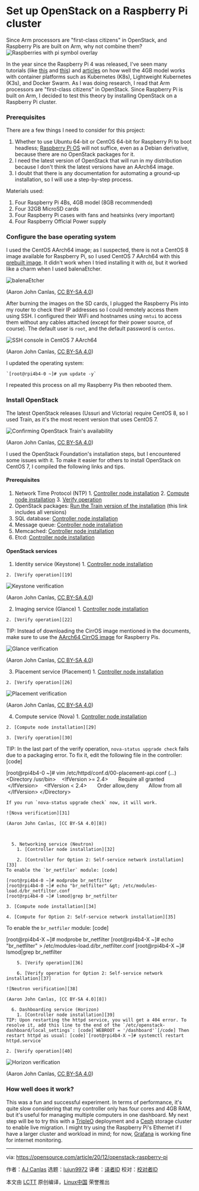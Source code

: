 [#]: collector: (lujun9972)
[#]: translator: ( )
[#]: reviewer: ( )
[#]: publisher: ( )
[#]: url: ( )
[#]: subject: (Set up OpenStack on a Raspberry Pi cluster)
[#]: via: (https://opensource.com/article/20/12/openstack-raspberry-pi)
[#]: author: (AJ Canlas https://opensource.com/users/ajscanlas)

Set up OpenStack on a Raspberry Pi cluster
======
Since Arm processors are "first-class citizens" in OpenStack, and
Raspberry Pis are built on Arm, why not combine them?
![Raspberries with pi symbol overlay][1]

In the year since the Raspberry Pi 4 was released, I've seen many tutorials (like [this][2] and [this][3]) and [articles][4] on how well the 4GB model works with container platforms such as Kubernetes (K8s), Lightweight Kubernetes (K3s), and Docker Swarm. As I was doing research, I read that Arm processors are "first-class citizens" in OpenStack. Since Raspberry Pi is built on Arm, I decided to test this theory by installing OpenStack on a Raspberry Pi cluster.

### Prerequisites

There are a few things I need to consider for this project:

  1. Whether to use Ubuntu 64-bit or CentOS 64-bit for Raspberry Pi to boot headless; [Raspberry Pi OS][5] will not suffice, even as a Debian derivative, because there are no OpenStack packages for it.
  2. I need the latest version of OpenStack that will run in my distribution because I don't think the latest versions have an AArch64 image.
  3. I doubt that there is any documentation for automating a ground-up installation, so I will use a step-by-step process.



Materials used:

  1. Four Raspberry Pi 4Bs, 4GB model (8GB recommended)
  2. Four 32GB MicroSD cards
  3. Four Raspberry Pi cases with fans and heatsinks (very important)
  4. Four Raspberry Official Power supply



### Configure the base operating system

I used the CentOS AArch64 image; as I suspected, there is not a CentOS 8 image available for Raspberry Pi, so I used CentOS 7 AArch64 with this [prebuilt image][6]. It didn't work when I tried installing it with `dd`, but it worked like a charm when I used balenaEtcher.

![balenaEtcher][7]

(Aaron John Canlas, [CC BY-SA 4.0][8])

After burning the images on the SD cards, I plugged the Raspberry Pis into my router to check their IP addresses so I could remotely access them using SSH. I configured their WiFi and hostnames using `nmtui` to access them without any cables attached (except for their power source, of course). The default user is `root`, and the default password is `centos`.

![SSH console in CentOS 7 AArch64][9]

(Aaron John Canlas, [CC BY-SA 4.0][8])

I updated the operating system:


```
`[root@rpi4b4-0 ~]# yum update -y`
```

I repeated this process on all my Raspberry Pis then rebooted them.

### Install OpenStack

The latest OpenStack releases (Ussuri and Victoria) require CentOS 8, so I used Train, as it's the most recent version that uses CentOS 7.

![Confirming OpenStack Train's availability][10]

(Aaron John Canlas, [CC BY-SA 4.0][8])

I used the OpenStack Foundation's installation steps, but I encountered some issues with it. To make it easier for others to install OpenStack on CentOS 7, I compiled the following links and tips.

#### Prerequisites

  1. Network Time Protocol (NTP)
    1. [Controller node installation][11]
    2. [Compute node installation][12]
    3. [Verify operation][13]
  2. OpenStack packages: [Run the Train version of the installation][14] (this link includes all versions)
  3. SQL database: [Controller node installation][15]
  4. Message queue: [Controller node installation][16]
  5. Memcached: [Controller node installation][17]
  6. Etcd: [Controller node installation][17]



#### OpenStack services

  1. Identity service (Keystone)
    1. [Controller node installation][18]

    2. [Verify operation][19]

![Keystone verification][20]

(Aaron John Canlas, [CC BY-SA 4.0][8])

  2. Imaging service (Glance)
    1. [Controller node installation][21]

    2. [Verify operation][22]
TIP: Instead of downloading the CirrOS image mentioned in the documents, make sure to use the [AArch64 CirrOS image][23] for Raspberry Pis.

![Glance verification][24]

(Aaron John Canlas, [CC BY-SA 4.0][8])

  3. Placement service (Placement)
    1. [Controller node installation][25]

    2. [Verify operation][26]

![Placement verification][27]

(Aaron John Canlas, [CC BY-SA 4.0][8])

  4. Compute service (Nova)
    1. [Controller node installation][28]

    2. [Compute node installation][29]

    3. [Verify operation][30]
TIP: In the last part of the verify operation, `nova-status upgrade check` fails due to a packaging error. To fix it, edit the following file in the controller: [code]

[root@rpi4b4-0 ~]# vim /etc/httpd/conf.d/00-placement-api.conf
(…)
&lt;Directory /usr/bin&gt;
   &lt;IfVersion &gt;= 2.4&gt;
      Require all granted
   &lt;/IfVersion&gt;
   &lt;IfVersion &lt; 2.4&gt;
      Order allow,deny
      Allow from all
   &lt;/IfVersion&gt;
&lt;/Directory&gt;

```
If you run `nova-status upgrade check` now, it will work.

![Nova verification][31]

(Aaron John Canlas, [CC BY-SA 4.0][8])



  5. Networking service (Neutron)
    1. [Controller node installation][32]

    2. [Controller for Option 2: Self-service network installation][33]
To enable the `br_netfiler` module: [code]

[root@rpi4b4-0 ~]# modprobe br_netfilter
[root@rpi4b4-0 ~]# echo "br_netfilter" &gt; /etc/modules-load.d/br_netfilter.conf
[root@rpi4b4-0 ~]# lsmod|grep br_netfilter
```

    3. [Compute node installation][34]

    4. [Compute for Option 2: Self-service network installation][35]
To enable the `br_netfiler` module: [code]

[root@rpi4b4-X ~]# modprobe br_netfilter
[root@rpi4b4-X ~]# echo "br_netfilter" &gt; /etc/modules-load.d/br_netfilter.conf
[root@rpi4b4-X ~]# lsmod|grep br_netfilter

```
    5. [Verify operation][36]

    6. [Verify operation for Option 2: Self-service network installation][37]

![Neutron verification][38]

(Aaron John Canlas, [CC BY-SA 4.0][8])

  6. Dashboarding service (Horizon)
    1. [Controller node installation][39]
TIP: Upon restarting the httpd service, you will get a 404 error. To resolve it, add this line to the end of the `/etc/openstack-dashboard/local_settings`: [code]`WEBROOT = '/dashboard'`[/code] Then restart httpd as usual: [code]`[root@rpi4b4-X ~]# systemctl restart httpd.service`
```

    2. [Verify operation][40]

![Horizon verification][41]

(Aaron John Canlas, [CC BY-SA 4.0][8])




### How well does it work?

This was a fun and successful experiment. In terms of performance, it's quite slow considering that my controller only has four cores and 4GB RAM, but it's useful for managing multiple computers in one dashboard. My next step will be to try this with a [TripleO][42] deployment and a [Ceph][43] storage cluster to enable live migration. I might try using the Raspberry Pi's Ethernet if I have a larger cluster and workload in mind; for now, [Grafana][44] is working fine for internet monitoring.

--------------------------------------------------------------------------------

via: https://opensource.com/article/20/12/openstack-raspberry-pi

作者：[AJ Canlas][a]
选题：[lujun9972][b]
译者：[译者ID](https://github.com/译者ID)
校对：[校对者ID](https://github.com/校对者ID)

本文由 [LCTT](https://github.com/LCTT/TranslateProject) 原创编译，[Linux中国](https://linux.cn/) 荣誉推出

[a]: https://opensource.com/users/ajscanlas
[b]: https://github.com/lujun9972
[1]: https://opensource.com/sites/default/files/styles/image-full-size/public/lead-images/life-raspberrypi_0.png?itok=Kczz87J2 (Raspberries with pi symbol overlay)
[2]: https://opensource.com/article/20/6/kubernetes-raspberry-pi
[3]: https://opensource.com/article/20/3/kubernetes-raspberry-pi-k3s
[4]: https://opensource.com/article/20/8/kubernetes-raspberry-pi
[5]: https://www.raspberrypi.org/software/
[6]: http://mirror.centos.org/altarch/
[7]: https://opensource.com/sites/default/files/uploads/balenaetcher.png (balenaEtcher)
[8]: https://creativecommons.org/licenses/by-sa/4.0/
[9]: https://opensource.com/sites/default/files/uploads/ssh_console.png (SSH console in CentOS 7 AArch64)
[10]: https://opensource.com/sites/default/files/uploads/openstack_train.png (Confirming OpenStack Train's availability)
[11]: https://docs.openstack.org/install-guide/environment-ntp-controller.html
[12]: https://docs.openstack.org/install-guide/environment-ntp-other.html
[13]: https://docs.openstack.org/install-guide/environment-ntp-verify.html
[14]: https://docs.openstack.org/install-guide/environment-packages-rdo.html
[15]: https://docs.openstack.org/install-guide/environment-sql-database-rdo.html#install-and-configure-components
[16]: https://docs.openstack.org/install-guide/environment-messaging-rdo.html
[17]: https://docs.openstack.org/install-guide/environment-memcached-rdo.html
[18]: https://docs.openstack.org/keystone/train/install/keystone-install-rdo.html
[19]: https://docs.openstack.org/keystone/train/install/keystone-verify-rdo.html
[20]: https://opensource.com/sites/default/files/uploads/keystone_verification.png (Keystone verification)
[21]: https://docs.openstack.org/glance/train/install/install-rdo.html
[22]: https://docs.openstack.org/glance/train/install/verify.html
[23]: http://download.cirros-cloud.net/0.4.0/cirros-0.4.0-aarch64-disk.img
[24]: https://opensource.com/sites/default/files/uploads/glance_verification.png (Glance verification)
[25]: https://docs.openstack.org/placement/train/install/install-rdo.html
[26]: https://docs.openstack.org/placement/train/install/verify.html
[27]: https://opensource.com/sites/default/files/uploads/placement_verification.png (Placement verification)
[28]: https://docs.openstack.org/nova/train/install/controller-install-rdo.html
[29]: https://docs.openstack.org/nova/train/install/compute-install-rdo.html
[30]: https://docs.openstack.org/nova/train/install/verify.html
[31]: https://opensource.com/sites/default/files/uploads/nova_verification.png (Nova verification)
[32]: https://docs.openstack.org/neutron/train/install/controller-install-rdo.html
[33]: https://docs.openstack.org/neutron/train/install/controller-install-option2-rdo.html
[34]: https://docs.openstack.org/neutron/train/install/compute-install-rdo.html
[35]: https://docs.openstack.org/neutron/train/install/compute-install-option2-rdo.html
[36]: https://docs.openstack.org/neutron/train/install/verify.html
[37]: https://docs.openstack.org/neutron/train/install/verify-option2.html
[38]: https://opensource.com/sites/default/files/uploads/neutron_verification.png (Neutron verification)
[39]: https://docs.openstack.org/horizon/train/install/install-rdo.html
[40]: https://docs.openstack.org/horizon/train/install/verify-rdo.html
[41]: https://opensource.com/sites/default/files/uploads/horizon_verification.png (Horizon verification)
[42]: https://docs.openstack.org/tripleo-docs/latest/index.html
[43]: https://en.wikipedia.org/wiki/Ceph_(software)
[44]: https://grafana.com/
